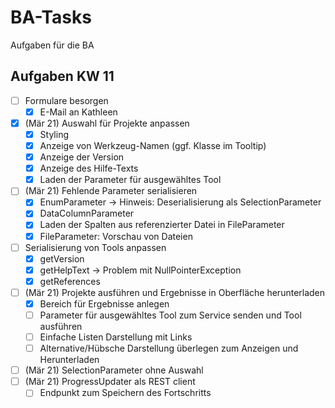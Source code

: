 # BA-Tasks
Aufgaben für die BA

## Aufgaben KW 11
- [ ] Formulare besorgen
  - [x] E-Mail an Kathleen
- [x] (Mär 21) Auswahl für Projekte anpassen
  - [x] Styling
  - [x] Anzeige von Werkzeug-Namen (ggf. Klasse im Tooltip)
  - [x] Anzeige der Version
  - [x] Anzeige des Hilfe-Texts
  - [x] Laden der Parameter für ausgewähltes Tool
- [ ] (Mär 21) Fehlende Parameter serialisieren
  - [x] EnumParameter -> Hinweis: Deserialisierung als SelectionParameter
  - [x] DataColumnParameter
  - [x] Laden der Spalten aus referenzierter Datei in FileParameter
  - [x] FileParameter: Vorschau von Dateien
- [ ] Serialisierung von Tools anpassen
  - [x] getVersion
  - [x] getHelpText -> Problem mit NullPointerException
  - [x] getReferences
- [ ] (Mär 21) Projekte ausführen und Ergebnisse in Oberfläche herunterladen
  - [x] Bereich für Ergebnisse anlegen
  - [ ] Parameter für ausgewähltes Tool zum Service senden und Tool ausführen
  - [ ] Einfache Listen Darstellung mit Links
  - [ ] Alternative/Hübsche Darstellung überlegen zum Anzeigen und Herunterladen
- [ ] (Mär 21) SelectionParameter ohne Auswahl
- [ ] (Mär 21) ProgressUpdater als REST client
  - [ ] Endpunkt zum Speichern des Fortschritts
